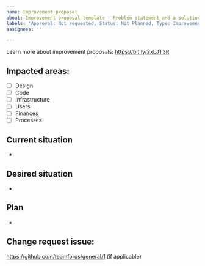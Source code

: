 ```yaml
---
name: Improvement proposal
about: Improvement proposal template - Problem statement and a solution
labels: 'Approval: Not requested, Status: Not Planned, Type: Improvement Proposal'
assignees: ''

---
```


Learn more about improvement proposals: https://bit.ly/2xLJT3R

## Impacted areas:

- [ ] Design
- [ ] Code
- [ ] Infrastructure
- [ ] Users
- [ ] Finances
- [ ] Processes

## Current situation
-

## Desired situation
-

## Plan
-

## Change request issue:
https://github.com/teamforus/general/1 (if applicable)
